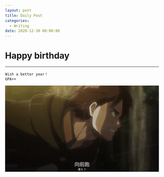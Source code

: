 ```yaml
---
layout: post
title: Daily Post
categories:
  - Writing
date: 2020-12-30 00:00:00
---
```


# Happy birthday

******************

```
Wish a better year！
GPA++
```

<img src="/uploads/eren-jaeger.png" class="fit image">
